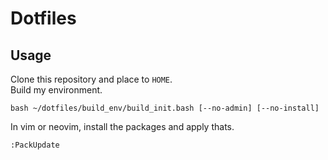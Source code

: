 # Dotfiles

## Usage

Clone this repository and place to `HOME`.  
Build my environment.
```
bash ~/dotfiles/build_env/build_init.bash [--no-admin] [--no-install]
```
In vim or neovim, install the packages and apply thats.
```
:PackUpdate
```

